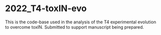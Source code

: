 # 2022_T4-toxIN-evo
This is the code-base used in the analysis of the T4 experimental evolution to overcome toxIN. Submitted to support manuscript being prepared.
